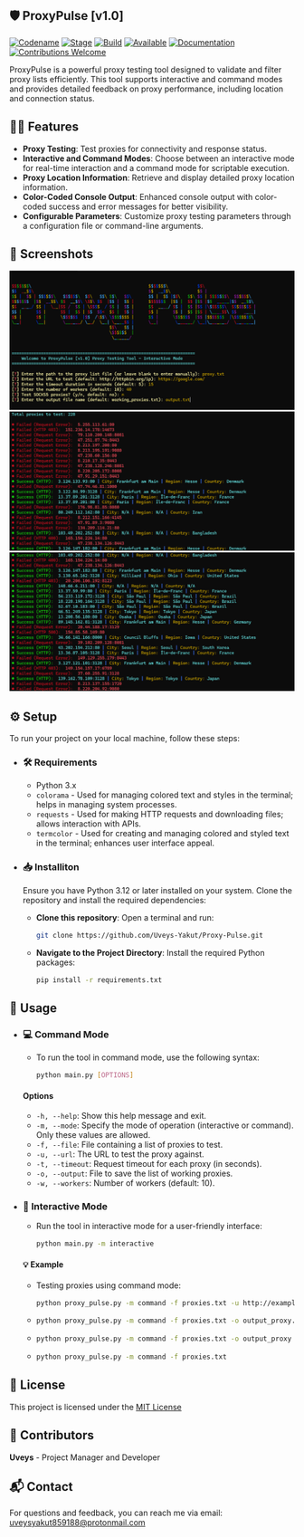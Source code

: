 ## 🛡️ ProxyPulse [v1.0]
[![Codename](https://img.shields.io/badge/Codename-ProxyPulse-red.svg?maxAge=259200)]() [![Stage](https://img.shields.io/badge/Release-Beta-brightgreen.svg)]() [![Build](https://img.shields.io/badge/Supported_OS-Windows%20%7C%20Linux-orange.svg)]() [![Available](https://img.shields.io/badge/Available-PyPI-red.svg?maxAge=259200)](https://pypi.org/project/proxy-pulse/) [![Documentation](https://img.shields.io/badge/Documentation-Available-blue.svg?maxAge=259200)](https://github.com/yourusername/proxy_pulse/wiki) [![Contributions Welcome](https://img.shields.io/badge/contributions-welcome-blue.svg?style=flat)]()

ProxyPulse is a powerful proxy testing tool designed to validate and filter proxy lists efficiently. This tool supports interactive and command modes and provides detailed feedback on proxy performance, including location and connection status.

## 🕵️‍♂️ Features

- **Proxy Testing**: Test proxies for connectivity and response status.
- **Interactive and Command Modes**: Choose between an interactive mode for real-time interaction and a command mode for scriptable execution.
- **Proxy Location Information**: Retrieve and display detailed proxy location information.
- **Color-Coded Console Output**: Enhanced console output with color-coded success and error messages for better visibility.
- **Configurable Parameters**: Customize proxy testing parameters through a configuration file or command-line arguments.

## 📸 Screenshots
![Application Screenshot](screenshot_1.png)
![Application Screenshot](screenshot_2.png)
![Application Screenshot](screenshot_3.png)

## ⚙️ Setup

To run your project on your local machine, follow these steps:

- ### 🛠️ Requirements

  - Python 3.x
  - `colorama` - Used for managing colored text and styles in the terminal; helps in managing system processes.
  - `requests` - Used for making HTTP requests and downloading files; allows interaction with APIs.
  - `termcolor` - Used for creating and managing colored and styled text in the terminal; enhances user interface appeal.


- ### 📥 Installiton
    Ensure you have Python 3.12 or later installed on your system. Clone the repository and install the required dependencies:

    - **Clone this repository**: Open a terminal and run:


        ```bash
        git clone https://github.com/Uveys-Yakut/Proxy-Pulse.git

    - **Navigate to the Project Directory**: Install the required Python   packages: 
       
       
       ```bash
       pip install -r requirements.txt

## 🧰 Usage
- ### 💻 Command Mode
    - To run the tool in command mode, use the following syntax:

        ```bash
        python main.py [OPTIONS]
        ```

    #### Options
    - `-h, --help`: Show this help message and exit.
    - `-m, --mode`: Specify the mode of operation (interactive or command). Only these values are allowed.
    - `-f, --file`: File containing a list of proxies to test.
    - `-u, --url`: The URL to test the proxy against.
    - `-t, --timeout`: Request timeout for each proxy (in seconds).
    - `-o, --output`: File to save the list of working proxies.
    - `-w, --workers`: Number of workers (default: 10).
- ### 👥 Interactive Mode
    - Run the tool in interactive mode for a user-friendly interface:
  
        
        ```bash
        python main.py -m interactive
    
    #### 💡 Example
    - Testing proxies using command mode: 
        
        
        ```bash
        python proxy_pulse.py -m command -f proxies.txt -u http://example.com -t 10 -w 5 -o working_proxies.txt

    -
        ```bash
        python proxy_pulse.py -m command -f proxies.txt -o output_proxy.txt

    -
        ```bash
        python proxy_pulse.py -m command -f proxies.txt -o output_proxy

    -
        ```bash
        python proxy_pulse.py -m command -f proxies.txt

## 📜 License

This project is licensed under the [MIT License](LICENSE)

## 👥 Contributors

**Uveys** - Project Manager and Developer

## 📬 Contact

For questions and feedback, you can reach me via email: uveysyakut859188@protonmail.com
